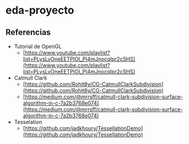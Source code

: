 # eda-proyecto


## Referencias

* Tutorial de OpenGL
  * [https://www.youtube.com/playlist?list=PLysLvOneEETPlOI_PI4mJnocqIpr2cSHS](https://www.youtube.com/playlist?list=PLysLvOneEETPlOI_PI4mJnocqIpr2cSHS)
* Catmull Clark
  * [https://github.com/Rohit8y/CG-CatmullClarkSubdivision](https://github.com/Rohit8y/CG-CatmullClarkSubdivision)
  * [https://medium.com/@mrrsff/catmull-clark-subdivision-surface-algorithm-in-c-7a2b3768e074](https://medium.com/@mrrsff/catmull-clark-subdivision-surface-algorithm-in-c-7a2b3768e074)
* Tesselation
  * [https://github.com/jadkhoury/TessellationDemo](https://github.com/jadkhoury/TessellationDemo)
